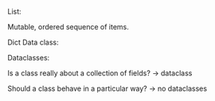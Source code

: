 
List:

Mutable, ordered sequence of items.

Dict
Data class:


Dataclasses:

Is a class really about a collection of fields? -> dataclass

Should a class behave in a particular way? -> no dataclasses

